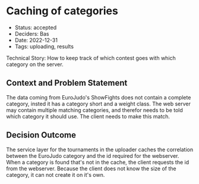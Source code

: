 # Caching of categories

- Status: accepted
- Deciders: Bas
- Date: 2022-12-31
- Tags: uploading, results

Technical Story: How to keep track of which contest goes with which category on the server.

## Context and Problem Statement

The data coming from EuroJudo's ShowFights does not contain a complete category, insted it has a category short and a weight class. The web server may contain multiple matching categories, and therefor needs to be told which category it should use. The client needs to make this match.

## Decision Outcome

The service layer for the tournaments in the uploader caches the correlation between the EuroJudo category and the id required for the webserver. When a category is found that's not in the cache, the client requests the id from the webserver. Because the client does not know the size of the category, it can not create it on it's own.
